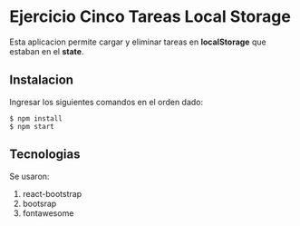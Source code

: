 # Ejercicio Cinco Tareas Local Storage

Esta aplicacion permite cargar y eliminar tareas en **localStorage** que estaban en el **state**.


## Instalacion 
Ingresar los siguientes comandos en el orden dado:
```
$ npm install
$ npm start
```
## Tecnologias
Se usaron:
1. react-bootstrap
2. bootsrap
3. fontawesome
